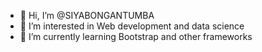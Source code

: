 - 👋 Hi, I’m @SIYABONGANTUMBA
- 👀 I’m interested in Web development and data science
- 🌱 I’m currently learning Bootstrap and other frameworks

<!---
SIYABONGANTUMBA/SIYABONGANTUMBA is a ✨ special ✨ repository because its `README.md` (this file) appears on your GitHub profile.
You can click the Preview link to take a look at your changes.
--->
